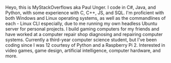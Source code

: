 Heyo, this is MyStackOverflows aka Paul Unger.
I code in C#, Java, and Python, with some experience with C, C++, JS, and SQL. I'm proficient with both Windows and Linux operating systems, as well as the commandlines of each - Linux CLI especially, due to me running my own headless Ubuntu server for personal projects. I build gaming computers for my friends and have worked at a computer repair shop diagnosing and repairing computer systems.
Currently a third-year computer science student, but I've been coding since I was 12 courtesy of Python and a Raspberry Pi 2. Interested in video games, game design, artificial intelligence, computer hardware, and more.
